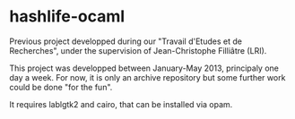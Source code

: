 hashlife-ocaml
==============

Previous project developped during our "Travail d'Etudes et de Recherches", under the supervision of Jean-Christophe Filliâtre (LRI).

This project was developped between January-May 2013, principaly one day a week. For now, it is only an archive repository but some further work could be done "for the fun".

It requires lablgtk2 and cairo, that can be installed via opam.
